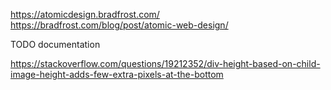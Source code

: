 https://atomicdesign.bradfrost.com/
https://bradfrost.com/blog/post/atomic-web-design/


TODO documentation

https://stackoverflow.com/questions/19212352/div-height-based-on-child-image-height-adds-few-extra-pixels-at-the-bottom